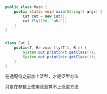 ```java
public class Main {
    public static void main(String[] args) {
        Cat cat = new Cat();
        cat.fly(100, "abc");
    }
}


class Cat {
    public<T, R> void fly(T t, R r) {
        System.out.println(t.getClass());
        System.out.println(r.getClass());
    }
}
```

在通配符之前加上泛型，才是泛型方法

只是在参数上使用泛型算不上泛型方法